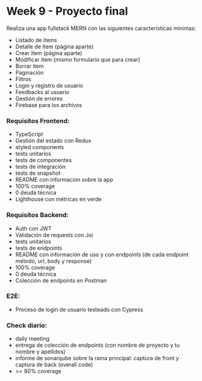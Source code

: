 # Week 9 - Proyecto final

Realiza una app fullstack MERN con las siguientes características mínimas:

- Listado de items
- Detalle de item (página aparte)
- Crear item (página aparte)
- Modificar item (mismo formulario que para crear)
- Borrar item
- Paginación
- Filtros
- Login y registro de usuario
- Feedbacks al usuario
- Gestión de errores
- Firebase para los archivos

### Requisitos Frontend:

- TypeScript
- Gestión del estado con Redux
- styled components
- tests unitarios
- tests de componentes
- tests de integración
- tests de snapshot
- README con información sobre la app
- 100% coverage
- 0 deuda técnica
- Lighthouse con métricas en verde

### Requisitos Backend:

- Auth con JWT
- Validación de requests con Joi
- tests unitarios
- tests de endpoints
- README con información de uso y con endpoints (de cada endpoint método, url, body y response)
- 100% coverage
- 0 deuda técnica
- Colección de endpoints en Postman

### E2E:

- Proceso de login de usuario testeado con Cypress

### Check diario:

- daily meeting
- entrega de colección de endpoints (con nombre de proyecto y tu nombre y apellidos)
- informe de sonarqube sobre la rama principal: captura de front y captura de back (overall code)
- \>= 80% coverage
